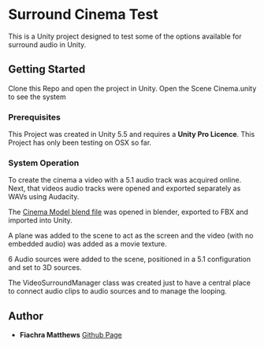 # Surround Cinema Test

This is a Unity project designed to test some of the options available for surround audio in Unity.  

## Getting Started

Clone this Repo and open the project in Unity. Open the Scene Cinema.unity to see the system

### Prerequisites

This Project was created in Unity 5.5 and requires a **Unity Pro Licence**. 
This Project has only been testing on OSX so far.

### System Operation

To create the cinema a video with a 5.1 audio track was acquired online. Next, that videos audio tracks were opened and exported separately as WAVs using Audacity. 

The [Cinema Model blend file](https://free3d.com/3d-model/cine-room-62699.html) was opened in blender, exported to FBX and imported into Unity. 

A plane was added to the scene to act as the screen and the video (with no embedded audio) was added as a movie texture. 

6 Audio sources were added to the scene, positioned in a 5.1 configuration and set to 3D sources.

The VideoSurroundManager class was created just to have a central place to connect audio clips to audio sources and to manage the looping.  


## Author

* **Fiachra Matthews** [Github Page](https://github.com/fiachra)
